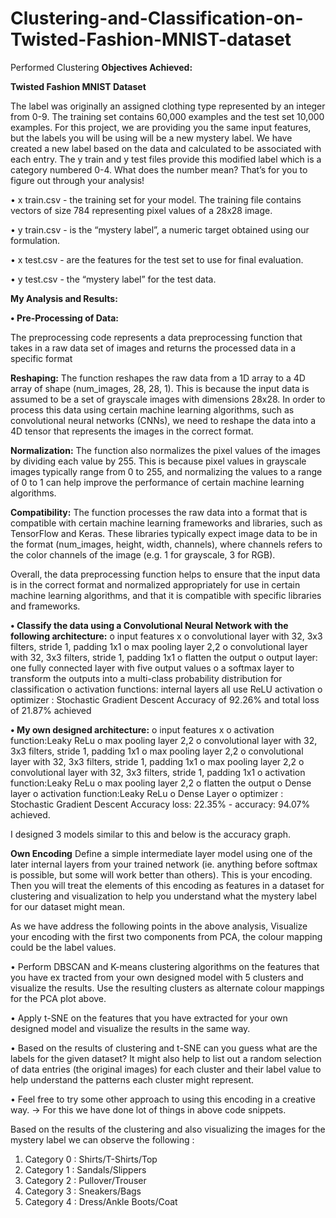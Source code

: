 # Clustering-and-Classification-on-Twisted-Fashion-MNIST-dataset
Performed Clustering
**Objectives Achieved:**

**Twisted Fashion MNIST Dataset**

The label was originally an assigned clothing type represented by an integer from 0-9. The training
set contains 60,000 examples and the test set 10,000 examples. For this project, we are providing you the same input features, but the labels you will be using will be a new mystery label. We have created a new label based on the data and calculated to be associated with each entry. The y train and y test files provide this modified label which is a category numbered 0-4. What does the number mean? That’s for you to figure out through your analysis!

• x train.csv - the training set for your model. The training file contains vectors of size 784 representing pixel values of a 28x28 image.

• y train.csv - is the “mystery label”, a numeric target obtained using our formulation.

• x test.csv - are the features for the test set to use for final evaluation.

• y test.csv - the “mystery label” for the test data.

**My Analysis and Results:**

**•	Pre-Processing of Data:**

The preprocessing code represents a data preprocessing function that takes in a raw data set of images and returns the processed data in a specific format

**Reshaping:** The function reshapes the raw data from a 1D array to a 4D array of shape (num_images, 28, 28, 1). This is because the input data is assumed to be a set of grayscale images with dimensions 28x28. In order to process this data using certain machine learning algorithms, such as convolutional neural networks (CNNs), we need to reshape the data into a 4D tensor that represents the images in the correct format.

**Normalization:** The function also normalizes the pixel values of the images by dividing each value by 255. This is because pixel values in grayscale images typically range from 0 to 255, and normalizing the values to a range of 0 to 1 can help improve the performance of certain machine learning algorithms.

**Compatibility:** The function processes the raw data into a format that is compatible with certain machine learning frameworks and libraries, such as TensorFlow and Keras. These libraries typically expect image data to be in the format (num_images, height, width, channels), where channels refers to the color channels of the image (e.g. 1 for grayscale, 3 for RGB).

Overall, the data preprocessing function helps to ensure that the input data is in the correct format and normalized appropriately for use in certain machine learning algorithms, and that it is compatible with specific libraries and frameworks.

**•	Classify the data using a Convolutional Neural Network with the following architecture:**
o	input features x
o	convolutional layer with 32, 3x3 filters, stride 1, padding 1x1
o	 max pooling layer 2,2
o	convolutional layer with 32, 3x3 filters, stride 1, padding 1x1
o	flatten the output
o	output layer: one fully connected layer with five output values
o	a softmax layer to transform the outputs into a multi-class probability distribution for classification
o	activation functions: internal layers all use ReLU activation
o	optimizer : Stochastic Gradient Descent
Accuracy of 92.26% and total loss of 21.87% achieved

**•	My own designed architecture:**
o	input features x
o	activation function:Leaky ReLu
o	max pooling layer 2,2
o	convolutional layer with 32, 3x3 filters, stride 1, padding 1x1
o	max pooling layer 2,2
o	convolutional layer with 32, 3x3 filters, stride 1, padding 1x1
o	max pooling layer 2,2
o	convolutional layer with 32, 3x3 filters, stride 1, padding 1x1
o	activation function:Leaky ReLu
o	max pooling layer 2,2
o	flatten the output
o	Dense layer
o	activation function:Leaky ReLu
o	Dense Layer
o	optimizer : Stochastic Gradient Descent
Accuracy loss: 22.35% - accuracy: 94.07% achieved.

I designed 3 models similar to this and below is the accuracy graph.
 
**Own Encoding**
Define a simple intermediate layer model using one of the later internal layers from your trained network (ie. anything before softmax is possible, but some will work better than others). This is your encoding. Then you will treat the elements of this encoding as features in a dataset for clustering and visualization to help you understand what the mystery label for our dataset might mean.

As we have address the following points in the above analysis, Visualize your encoding with the first two components from PCA, the colour mapping could be the label values.

• Perform DBSCAN and K-means clustering algorithms on the features that you have ex tracted from your own designed model with 5 clusters and visualize the results. Use the resulting clusters as alternate colour mappings for the PCA plot above.

• Apply t-SNE on the features that you have extracted for your own designed model and visualize the results in the same way.

• Based on the results of clustering and t-SNE can you guess what are the labels for the given dataset? It might also help to list out a random selection of data entries (the original images) for each cluster and their label value to help understand the patterns each cluster might represent.

• Feel free to try some other approach to using this encoding in a creative way. -> For this we have done lot of things in above code snippets.

Based on the results of the clustering and also visualizing the images for the mystery label we can observe the following :
1.	Category 0 : Shirts/T-Shirts/Top
2.	Category 1 : Sandals/Slippers
3.	Category 2 : Pullover/Trouser
4.	Category 3 : Sneakers/Bags
5.	Category 4 : Dress/Ankle Boots/Coat
